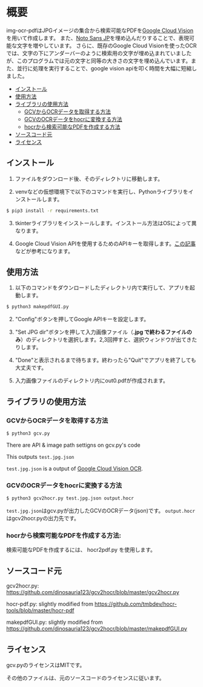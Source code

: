 # 概要
img-ocr-pdfはJPGイメージの集合から検索可能なPDFを[Google Cloud Vision](https://cloud.google.com/vision)を用いて作成します。
また、[Noto Sans JP](https://fonts.google.com/noto/specimen/Noto+Sans+JP)を埋め込んだりすることで、表現可能な文字を増やしています。
さらに、既存のGoogle Cloud Visionを使ったOCRでは、文字の下にアンダーバーのように検索用の文字が埋め込まれていましたが、このプログラムでは元の文字と同等の大きさの文字を埋め込んでいます。また、並行に処理を実行することで、google vision apiを叩く時間を大幅に短縮しました。

<!-- BEGIN-MARKDOWN-TOC -->
* [インストール](#インストール)
* [使用方法](#使用方法)
* [ライブラリの使用方法](#ライブラリの使用方法)
	* [GCVからOCRデータを取得する方法](#gcvからocrデータを取得する方法)
    * [GCVのOCRデータをhocrに変換する方法](#gcvのocrデータをhocrに変換する方法)
    * [hocrから検索可能なPDFを作成する方法](#hocrから検索可能なpdfを作成する方法)
* [ソースコード元](#ソースコード元)
* [ライセンス](#ライセンス)

<!-- END-MARKDOWN-TOC -->

## インストール

1. ファイルをダウンロード後、そのディレクトリに移動します。

2. venvなどの仮想環境下で以下のコマンドを実行し、Pythonライブラリをインストールします。
```sh
$ pip3 install -r requirements.txt
```

3. tkinterライブラリをインストールします。インストール方法はOSによって異なります。

4. Google Cloud Vision APIを使用するためのAPIキーを取得します。[この記事](https://zenn.dev/tmitsuoka0423/articles/get-gcp-api-key)などが参考になります。

## 使用方法

1. 以下のコマンドをダウンロードしたディレクトリ内で実行して、アプリを起動します。

```sh
$ python3 makepdfGUI.py
```

2. "Config"ボタンを押してGoogle APIキーを設定します。


3. "Set JPG dir"ボタンを押して入力画像ファイル（__.jpg で終わるファイルのみ__）のディレクトリを選択します。2,3回押すと、選択ウィンドウが出てきたりします。

4. "Done"と表示されるまで待ちます。終わったら"Quit"でアプリを終了しても大丈夫です。

5. 入力画像ファイルのディレクトリ内にout0.pdfが作成されます。

## ライブラリの使用方法


### GCVからOCRデータを取得する方法

```sh
$ python3 gcv.py
```

There are API & image path settigns on gcv.py's code

This outputs `test.jpg.json`

`test.jpg.json` is a output of [Google Cloud Vision OCR](https://cloud.google.com/vision/docs/).

### GCVのOCRデータをhocrに変換する方法
```sh
$ python3 gcv2hocr.py test.jpg.json output.hocr
```
`test.jpg.json`はgcv.pyが出力したGCVのOCRデータ(json)です。
`output.hocr` はgcv2hocr.pyの出力先です。




### hocrから検索可能なPDFを作成する方法:

検索可能なPDFを作成するには、 hocr2pdf.py を使用します。


## ソースコード元
gcv2hocr.py: https://github.com/dinosauria123/gcv2hocr/blob/master/gcv2hocr.py

hocr-pdf.py: slightly modified from https://github.com/tmbdev/hocr-tools/blob/master/hocr-pdf

makepdfGUI.py: slightly modified from https://github.com/dinosauria123/gcv2hocr/blob/master/makepdfGUI.py

## ライセンス

gcv.pyのライセンスはMITです。

その他のファイルは、元のソースコードのライセンスに従います。

